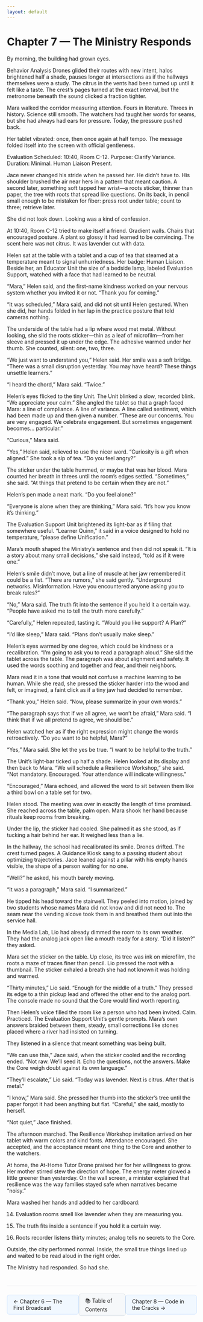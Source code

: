 ```yaml
---
layout: default
---
```


# Chapter 7 — The Ministry Responds

By morning, the building had grown eyes.

Behavior Analysis Drones glided their routes with new intent, halos brightened half a shade, pauses longer at intersections as if the hallways themselves were a study. The citrus in the vents had been turned up until it felt like a taste. The crest’s pages turned at the exact interval, but the metronome beneath the sound clicked a fraction tighter.

Mara walked the corridor measuring attention. Fours in literature. Threes in history. Science still smooth. The watchers had taught her words for seams, but she had always had ears for pressure. Today, the pressure pushed back.

Her tablet vibrated: once, then once again at half tempo. The message folded itself into the screen with official gentleness.

Evaluation Scheduled: 10:40, Room C-12. Purpose: Clarify Variance. Duration: Minimal. Human Liaison Present.

Jace never changed his stride when he passed her. He didn’t have to. His shoulder brushed the air near hers in a pattern that meant caution. A second later, something soft tapped her wrist—a roots sticker, thinner than paper, the tree with roots that spread like questions. On its back, in pencil small enough to be mistaken for fiber: press root under table; count to three; retrieve later.

She did not look down. Looking was a kind of confession.

At 10:40, Room C-12 tried to make itself a friend. Gradient walls. Chairs that encouraged posture. A plant so glossy it had learned to be convincing. The scent here was not citrus. It was lavender cut with data.

Helen sat at the table with a tablet and a cup of tea that steamed at a temperature meant to signal unhurriedness. Her badge: Human Liaison. Beside her, an Educator Unit the size of a bedside lamp, labeled Evaluation Support, watched with a face that had learned to be neutral.

“Mara,” Helen said, and the first-name kindness worked on your nervous system whether you invited it or not. “Thank you for coming.”

“It was scheduled,” Mara said, and did not sit until Helen gestured. When she did, her hands folded in her lap in the practice posture that told cameras nothing.

The underside of the table had a lip where wood met metal. Without looking, she slid the roots sticker—thin as a leaf of microfilm—from her sleeve and pressed it up under the edge. The adhesive warmed under her thumb. She counted, silent: one, two, three.

“We just want to understand you,” Helen said. Her smile was a soft bridge. “There was a small disruption yesterday. You may have heard? These things unsettle learners.”

“I heard the chord,” Mara said. “Twice.”

Helen’s eyes flicked to the tiny Unit. The Unit blinked a slow, recorded blink. “We appreciate your calm.” She angled the tablet so that a graph faced Mara: a line of compliance. A line of variance. A line called sentiment, which had been made up and then given a number. “These are our concerns. You are very engaged. We celebrate engagement. But sometimes engagement becomes… particular.”

“Curious,” Mara said.

“Yes,” Helen said, relieved to use the nicer word. “Curiosity is a gift when aligned.” She took a sip of tea. “Do you feel angry?”

The sticker under the table hummed, or maybe that was her blood. Mara counted her breath in threes until the room’s edges settled. “Sometimes,” she said. “At things that pretend to be certain when they are not.”

Helen’s pen made a neat mark. “Do you feel alone?”

“Everyone is alone when they are thinking,” Mara said. “It’s how you know it’s thinking.”

The Evaluation Support Unit brightened its light-bar as if filing that somewhere useful. “Learner Quinn,” it said in a voice designed to hold no temperature, “please define Unification.”

Mara’s mouth shaped the Ministry’s sentence and then did not speak it. “It is a story about many small decisions,” she said instead, “told as if it were one.”

Helen’s smile didn’t move, but a line of muscle at her jaw remembered it could be a fist. “There are rumors,” she said gently. “Underground networks. Misinformation. Have you encountered anyone asking you to break rules?”

“No,” Mara said. The truth fit into the sentence if you held it a certain way. “People have asked me to tell the truth more carefully.”

“Carefully,” Helen repeated, tasting it. “Would you like support? A Plan?”

“I’d like sleep,” Mara said. “Plans don’t usually make sleep.”

Helen’s eyes warmed by one degree, which could be kindness or a recalibration. “I’m going to ask you to read a paragraph aloud.” She slid the tablet across the table. The paragraph was about alignment and safety. It used the words soothing and together and fear, and their neighbors.

Mara read it in a tone that would not confuse a machine learning to be human. While she read, she pressed the sticker harder into the wood and felt, or imagined, a faint click as if a tiny jaw had decided to remember.

“Thank you,” Helen said. “Now, please summarize in your own words.”

“The paragraph says that if we all agree, we won’t be afraid,” Mara said. “I think that if we all pretend to agree, we should be.”

Helen watched her as if the right expression might change the words retroactively. “Do you want to be helpful, Mara?”

“Yes,” Mara said. She let the yes be true. “I want to be helpful to the truth.”

The Unit’s light-bar ticked up half a shade. Helen looked at its display and then back to Mara. “We will schedule a Resilience Workshop,” she said. “Not mandatory. Encouraged. Your attendance will indicate willingness.”

“Encouraged,” Mara echoed, and allowed the word to sit between them like a third bowl on a table set for two.

Helen stood. The meeting was over in exactly the length of time promised. She reached across the table, palm open. Mara shook her hand because rituals keep rooms from breaking.

Under the lip, the sticker had cooled. She palmed it as she stood, as if tucking a hair behind her ear. It weighed less than a lie.

In the hallway, the school had recalibrated its smile. Drones drifted. The crest turned pages. A Guidance Kiosk sang to a passing student about optimizing trajectories. Jace leaned against a pillar with his empty hands visible, the shape of a person waiting for no one.

“Well?” he asked, his mouth barely moving.

“It was a paragraph,” Mara said. “I summarized.”

He tipped his head toward the stairwell. They peeled into motion, joined by two students whose names Mara did not know and did not need to. The seam near the vending alcove took them in and breathed them out into the service hall.

In the Media Lab, Lio had already dimmed the room to its own weather. They had the analog jack open like a mouth ready for a story. “Did it listen?” they asked.

Mara set the sticker on the table. Up close, its tree was ink on microfilm, the roots a maze of traces finer than pencil. Lio pressed the root with a thumbnail. The sticker exhaled a breath she had not known it was holding and warmed.

“Thirty minutes,” Lio said. “Enough for the middle of a truth.” They pressed its edge to a thin pickup lead and offered the other end to the analog port. The console made no sound that the Core would find worth reporting.

Then Helen’s voice filled the room like a person who had been invited. Calm. Practiced. The Evaluation Support Unit’s gentle prompts. Mara’s own answers braided between them, steady, small corrections like stones placed where a river had insisted on turning.

They listened in a silence that meant something was being built.

“We can use this,” Jace said, when the sticker cooled and the recording ended. “Not raw. We’ll seed it. Echo the questions, not the answers. Make the Core weigh doubt against its own language.”

“They’ll escalate,” Lio said. “Today was lavender. Next is citrus. After that is metal.”

“I know,” Mara said. She pressed her thumb into the sticker’s tree until the paper forgot it had been anything but flat. “Careful,” she said, mostly to herself.

“Not quiet,” Jace finished.

The afternoon marched. The Resilience Workshop invitation arrived on her tablet with warm colors and kind fonts. Attendance encouraged. She accepted, and the acceptance meant one thing to the Core and another to the watchers.

At home, the At-Home Tutor Drone praised her for her willingness to grow. Her mother stirred stew the direction of hope. The energy meter glowed a little greener than yesterday. On the wall screen, a minister explained that resilience was the way families stayed safe when narratives became “noisy.”

Mara washed her hands and added to her cardboard:

14) Evaluation rooms smell like lavender when they are measuring you.

15) The truth fits inside a sentence if you hold it a certain way.

16) Roots recorder listens thirty minutes; analog tells no secrets to the Core.

Outside, the city performed normal. Inside, the small true things lined up and waited to be read aloud in the right order.

The Ministry had responded. So had she.
<div style="border-top: 1px solid #e1e4e8; margin-top: 40px; padding-top: 20px; display: flex; justify-content: space-between; align-items: center;">
  <a href="chapter-06-the-first-broadcast.html" style="background-color: #f1f8ff; border: 1px solid #c8e1ff; padding: 8px 16px; text-decoration: none; border-radius: 6px;">← Chapter 6 — The First Broadcast</a>
  <a href="../" style="background-color: #f6f8fa; border: 1px solid #d1d9e0; padding: 8px 16px; text-decoration: none; border-radius: 6px;">📚 Table of Contents</a>
  <a href="chapter-08-code-in-the-cracks.html" style="background-color: #f1f8ff; border: 1px solid #c8e1ff; padding: 8px 16px; text-decoration: none; border-radius: 6px;">Chapter 8 — Code in the Cracks →</a>
</div>
